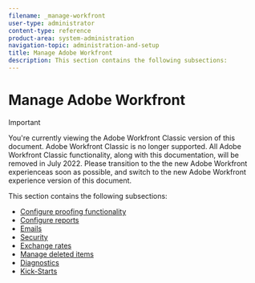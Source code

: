 ```yaml
---
filename: _manage-workfront
user-type: administrator
content-type: reference
product-area: system-administration
navigation-topic: administration-and-setup
title: Manage Adobe Workfront
description: This section contains the following subsections:
---
```


# Manage Adobe Workfront

>[!IMPORTANT]
>
>You're currently viewing the Adobe Workfront Classic version of this document. Adobe Workfront Classic is no longer supported. All Adobe Workfront Classic functionality, along with this documentation, will be removed in July 2022. Please transition to the the new Adobe Workfront experienceas soon as possible, and switch to the new Adobe Workfront experience version of this document.

This section contains the following subsections:

* [Configure proofing functionality](../../administration-and-setup/manage-workfront/configure-proofing/configuring-proofing-functionality.md) 
* [Configure reports](../../administration-and-setup/manage-workfront/configure-reports/configure-reports.md) 
* [Emails](../../administration-and-setup/manage-workfront/emails/emails.md) 
* [Security](../../administration-and-setup/manage-workfront/security/security.md) 
* [Exchange rates](../../administration-and-setup/manage-workfront/exchange-rates/exchange-rates.md) 
* [Manage deleted items](../../administration-and-setup/manage-workfront/manage-deleted-items/manage-deleted-items.md) 
* [Diagnostics](../../administration-and-setup/manage-workfront/run-diagnostics/diagnostics.md) 
* [Kick-Starts](../../administration-and-setup/manage-workfront/using-kick-starts/kick-starts.md)

